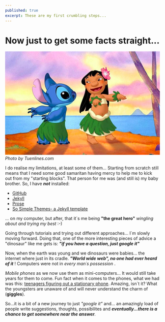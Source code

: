 ```yaml
---
published: true
excerpt: These are my first crumbling steps...
---
```


# **Now just to get some facts straight...**

![Lilo and stitch dancing](/assets/images/tuenlinea_com.jpeg)
_Photo by Tuenlines.com_
  
I do realise my limitations, at least some of them...
Starting from scratch still means that I need some good samaritan having mercy to help me to kick out from my "starting blocks". That person for me was (and still is) my baby brother. So, I have **_not_** installed:

* [GitHub](https://github.com/)
* [Jekyll](https://jekyllrb.com/)
* [Prose](http://prose.io)  
* [So Simple Themes- a Jekyll template](https://mmistakes.github.io/so-simple-theme/)

... on my computer, but after, that it´s me being **"the great hero"** _wingling about and trying my best_ :-)

Going through tutorials and trying out different approaches... I´m slowly moving forward. Doing that, one of the more interesting pieces of advice a "dinosaur" like me gets is: _**"if you have a question, just google it"**_ 

Now, when the earth was young and we dinosaurs were babies... the internet where just in its cradle. _**"World wide web", no one had ever heard of it**_ ! Computers were not in _every man´s possession_ .

_Mobile phones_ as we now use them as mini-computers... It would still take years for them to come. Fun fact when it comes to the phones, what we had was this: [teenagers figuring out a stationary phone](https://www.youtube.com/watch?v=oHNEzndgiFI). Amazing, isn´t it? What the youngsters are unaware of and will never understand the charm of (**giggles**).

So...it is a bit of a new journey to just _"google it"_ and... an amazingly load of people write suggestions, thoughts, possibilites and _**eventually...there is a chance to get somewhere near the answer**._
